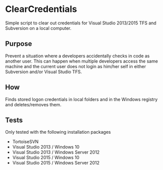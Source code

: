 # ClearCredentials

Simple script to clear out credentials for Visual Studio 2013/2015 TFS and Subversion on a local computer.

## Purpose

Prevent a situation where a developers accidentally checks in code as another user. This can happen when multiple developers access the same machine and the current user does not login as him/her self in either Subversion and/or Visual Studio TFS.

## How
Finds stored logon credentials in local folders and in the Windows registry and deletes/removes them.

## Tests

Only tested with the following installation packages
* TortoiseSVN
* Visual Studio 2013 / Windows 10
* Visual Studio 2013 / Windows Server 2012
* Visual Studio 2015 / Windows 10
* Visual Studio 2015 / Windows Server 2012
